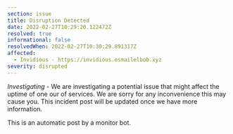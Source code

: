 ```yaml
---
section: issue
title: Disruption Detected
date: 2022-02-27T10:29:20.122472Z
resolved: true
informational: false
resolvedWhen: 2022-02-27T10:30:29.891317Z
affected:
  - Invidious - https://invidious.esmailelbob.xyz
severity: disrupted
---
```

*Investigating* - We are investigating a potential issue that might affect the uptime of one our of services. We are sorry for any inconvenience this may cause you. This incident post will be updated once we have more information.

This is an automatic post by a monitor bot.
        